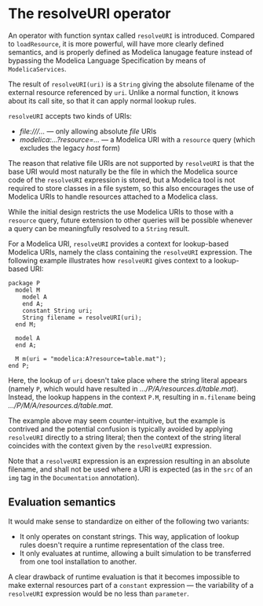 # The resolveURI operator

An operator with function syntax called `resolveURI` is introduced.
Compared to `loadResource`, it is more powerful, will have more clearly defined semantics, and is properly defined as Modelica lanugage feature instead of bypassing the Modelica Language Specification by means of `ModelicaServices`.

The result of `resolveURI(uri)` is a `String` giving the absolute filename of the external resource referenced by `uri`.
Unlike a normal function, it knows about its call site, so that it can apply normal lookup rules.

`resolveURI` accepts two kinds of URIs:
- _file:///…_ — only allowing absolute _file_ URIs
- _modelica:…?resource=…_ — a Modelica URI with a `resource` query (which excludes the legacy _host_ form)

The reason that relative file URIs are not supported by `resolveURI` is that the base URI would most naturally be the file in which the Modelica source code of the `resolveURI` expression is stored, but a Modelica tool is not required to store classes in a file system, so this also encourages the use of Modelica URIs to handle resources attached to a Modelica class.

While the initial design restricts the use Modelica URIs to those with a `resource` query, future extension to other queries will be possible whenever a query can be meaningfully resolved to a `String` result.

For a Modelica URI, `resolveURI` provides a context for lookup-based Modelica URIs, namely the class containing the `resolveURI` expression.
The following example illustrates how `resolveURI` gives context to a lookup-based URI:
```
package P
  model M
    model A
    end A;
    constant String uri;
    String filename = resolveURI(uri);
  end M;

  model A
  end A;

  M m(uri = "modelica:A?resource=table.mat");
end P;
```
Here, the lookup of `uri` doesn't take place where the string literal appears (namely `P`, which would have resulted in _…/P/A/resources.d/table.mat_).
Instead, the lookup happens in the context `P.M`, resulting in `m.filename` being _…/P/M/A/resources.d/table.mat_.

The example above may seem counter-intuitive, but the example is contrived and the potential confusion is typically avoided by applying `resolveURI` directly to a string literal; then the context of the string literal coincides with the context given by the `resolveURI` expression.

Note that a `resolveURI` expression is an expression resulting in an absolute filename, and shall not be used where a URI is expected (as in the `src` of an `img` tag in the `Documentation` annotation).

## Evaluation semantics

It would make sense to standardize on either of the following two variants:
- It only operates on constant strings.
  This way, application of lookup rules doesn't require a runtime representation of the class tree.
- It only evaluates at runtime, allowing a built simulation to be transferred from one tool installation to another.

A clear drawback of runtime evaluation is that it becomes impossible to make external resources part of a `constant` expression — the variability of a `resolveURI` expression would be no less than `parameter`.

